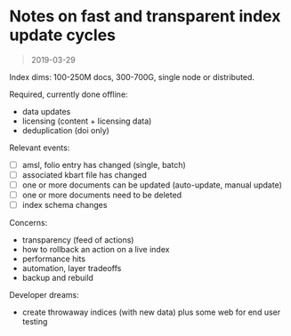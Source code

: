 # Notes on fast and transparent index update cycles

> 2019-03-29

Index dims: 100-250M docs, 300-700G, single node or distributed.

Required, currently done offline:

* data updates
* licensing (content + licensing data)
* deduplication (doi only)

Relevant events:

* [ ] amsl, folio entry has changed (single, batch)
* [ ] associated kbart file has changed
* [ ] one or more documents can be updated (auto-update, manual update)
* [ ] one or more documents need to be deleted
* [ ] index schema changes

Concerns:

* transparency (feed of actions)
* how to rollback an action on a live index
* performance hits
* automation, layer tradeoffs
* backup and rebuild

Developer dreams:

* create throwaway indices (with new data) plus some web for end user testing

